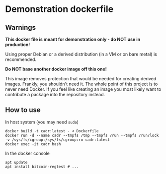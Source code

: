 # Demonstration dockerfile

## Warnings

**This docker file is meant for demonstration only - do NOT use in production!**

Using proper Debian or a derived distribution (in a VM or on bare metal) is recommended.

**Do NOT base another docker image off this one!**

This image removes protection that would be needed for creating derived images.
Frankly, you shouldn't need it. The whole point of this project is to never need Docker.
If you feel like creating an image you most likely want to contribute a package into the repository instead.

## How to use

In host system (you may need `sudo`)

```
docker build -t cadr:latest - < Dockerfile
docker run -d --name cadr --tmpfs /tmp --tmpfs /run --tmpfs /run/lock -v /sys/fs/cgroup:/sys/fs/cgroup:ro cadr:latest
docker exec -it cadr bash
```

In the docker console

```
apt update
apt install bitcoin-regtest # ...
```
